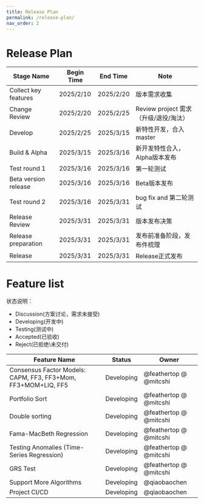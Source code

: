 ```yaml
---
title: Release Plan
permalink: /release-plan/
nav_order: 2
---
```


# Release Plan

| Stage Name                    | Begin Time | End Time  | Note                                               |
| ----------------------------- | ---------- | --------- | -------------------------------------------------- |
| Collect key features          | 2025/2/10  | 2025/2/20 | 版本需求收集|
| Change Review                 | 2025/2/20  | 2025/2/25 | Review project 需求（升级/退役/淘汰）|
| Develop                       | 2025/2/25  | 2025/3/15 | 新特性开发，合入master|
| Build & Alpha                 | 2025/3/15  | 2025/3/16 | 新开发特性合入，Alpha版本发布|
| Test round 1                  | 2025/3/16  | 2025/3/16 | 第一轮测试|
| Beta version release          | 2025/3/16  | 2025/3/16 | Beta版本发布|
| Test round 2                  | 2025/3/16  | 2025/3/31 | bug fix and 第二轮测试|
| Release Review                | 2025/3/31  | 2025/3/31 | 版本发布决策|
| Release preparation           | 2025/3/31  | 2025/3/31 | 发布前准备阶段，发布件梳理|
| Release                       | 2025/3/31  | 2025/3/31 | Release正式发布|





# Feature list

状态说明：

- Discussion(方案讨论，需求未接受)
- Developing(开发中)
- Testing(测试中)
- Accepted(已验收)
- Reject(已拒绝\未交付)


| Feature Name | Status | Owner |
| ------------ | ------ | ----- |
| Consensus Factor Models: CAPM, FF3, FF3+Mom, FF3+MOM+LIQ, FF5 | Developing | @feathertop @ @mitcshi |
| Portfolio Sort | Developing | @feathertop @ @mitcshi |
| Double sorting | Developing | @feathertop @ @mitcshi |
| Fama-MacBeth Regression | Developing | @feathertop @ @mitcshi |
| Testing Anomalies (Time-Series Regression) | Developing | @feathertop @ @mitcshi |
| GRS Test | Developing | @feathertop @ @mitcshi |
| Support More Algorithms | Developing | @qiaobaochen |
| Project CI/CD | Developing | @qiaobaochen |

